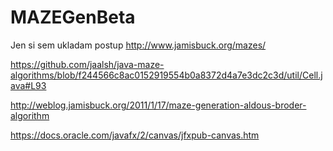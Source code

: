 # MAZEGenBeta
Jen si sem ukladam postup
http://www.jamisbuck.org/mazes/

https://github.com/jaalsh/java-maze-algorithms/blob/f244566c8ac0152919554b0a8372d4a7e3dc2c3d/util/Cell.java#L93


http://weblog.jamisbuck.org/2011/1/17/maze-generation-aldous-broder-algorithm

https://docs.oracle.com/javafx/2/canvas/jfxpub-canvas.htm
